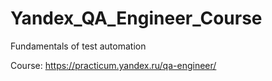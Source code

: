 # Yandex_QA_Engineer_Course
Fundamentals of test automation

Course: https://practicum.yandex.ru/qa-engineer/
